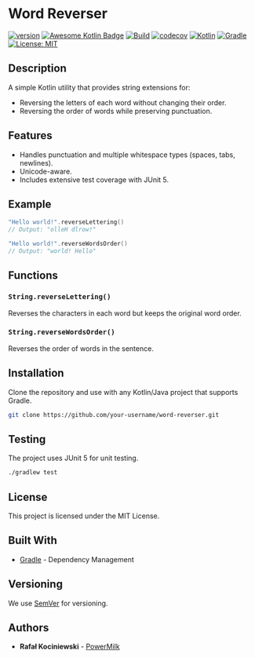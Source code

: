 # Word Reverser

[![version](https://img.shields.io/badge/version-1.0.10-yellow.svg)](https://semver.org)
[![Awesome Kotlin Badge](https://kotlin.link/awesome-kotlin.svg)](https://github.com/KotlinBy/awesome-kotlin)
[![Build](https://github.com/rkociniewski/word-reverser/actions/workflows/main.yml/badge.svg)](https://github.com/rkociniewski/word-reverser/actions/workflows/main.yml)
[![codecov](https://codecov.io/gh/rkociniewski/word-reverser/branch/main/graph/badge.svg)](https://codecov.io/gh/rkociniewski/word-reverser)
[![Kotlin](https://img.shields.io/badge/Kotlin-2.2.20-blueviolet?logo=kotlin)](https://kotlinlang.org/)
[![Gradle](https://img.shields.io/badge/Gradle-9.10-blue?logo=gradle)](https://gradle.org/)
[![License: MIT](https://img.shields.io/badge/License-MIT-greem.svg)](https://opensource.org/licenses/MIT)

## Description

A simple Kotlin utility that provides string extensions for:

- Reversing the letters of each word without changing their order.
- Reversing the order of words while preserving punctuation.

## Features

- Handles punctuation and multiple whitespace types (spaces, tabs, newlines).
- Unicode-aware.
- Includes extensive test coverage with JUnit 5.

## Example

```kotlin
"Hello world!".reverseLettering()
// Output: "olleH dlrow!"

"Hello world!".reverseWordsOrder()
// Output: "world! Hello"
````

## Functions

### `String.reverseLettering()`

Reverses the characters in each word but keeps the original word order.

### `String.reverseWordsOrder()`

Reverses the order of words in the sentence.

## Installation

Clone the repository and use with any Kotlin/Java project that supports Gradle.

```bash
git clone https://github.com/your-username/word-reverser.git
```

## Testing

The project uses JUnit 5 for unit testing.

```bash
./gradlew test
```

## License

This project is licensed under the MIT License.

## Built With

* [Gradle](https://gradle.org/) - Dependency Management

## Versioning

We use [SemVer](http://semver.org/) for versioning.

## Authors

* **Rafał Kociniewski** - [PowerMilk](https://github.com/rkociniewski)
